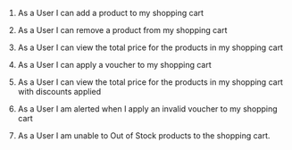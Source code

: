 1. As a User I can add a product to my shopping cart

2. As a User I can remove a product from my shopping cart

3. As a User I can view the total price for the products in my shopping cart 

4. As a User I can apply a voucher to my shopping cart

5. As a User I can view the total price for the products in my shopping cart with discounts applied

6. As a User I am alerted when I apply an invalid voucher to my shopping cart

7. As a User I am unable to Out of Stock products to the shopping cart.